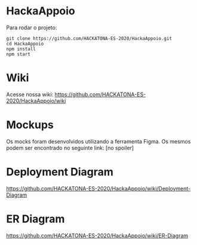 # HackaAppoio


Para rodar o projeto:

```
git clone https://github.com/HACKATONA-ES-2020/HackaAppoio.git
cd HackaAppoio
npm install
npm start
```
# Wiki
Acesse nossa wiki: https://github.com/HACKATONA-ES-2020/HackaAppoio/wiki

# Mockups
Os mocks foram desenvolvidos utilizando a ferramenta Figma. Os mesmos podem ser encontrado no seguinte link: [no spoiler]


# Deployment Diagram
https://github.com/HACKATONA-ES-2020/HackaAppoio/wiki/Deployment-Diagram

# ER Diagram
https://github.com/HACKATONA-ES-2020/HackaAppoio/wiki/ER-Diagram
